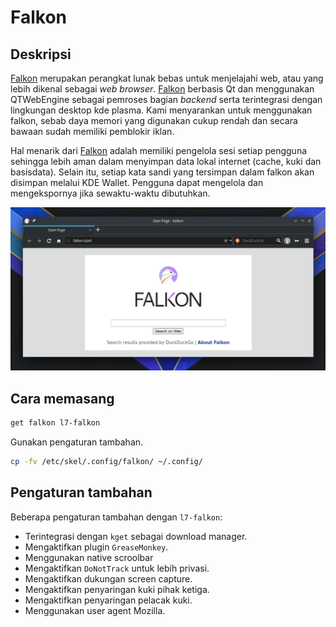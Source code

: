 # Falkon

## Deskripsi

[Falkon] merupakan perangkat lunak bebas untuk menjelajahi web, atau yang lebih dikenal sebagai _web browser_. [Falkon] berbasis Qt dan menggunakan QTWebEngine sebagai pemroses bagian _backend_ serta terintegrasi dengan lingkungan desktop kde plasma. Kami menyarankan untuk menggunakan falkon, sebab daya memori yang digunakan cukup rendah dan secara bawaan sudah memiliki pemblokir iklan.

Hal menarik dari [Falkon] adalah memiliki pengelola sesi setiap pengguna sehingga lebih aman dalam menyimpan data lokal internet (cache, kuki dan basisdata). Selain itu, setiap kata sandi yang tersimpan dalam falkon akan disimpan melalui KDE Wallet. Pengguna dapat mengelola dan mengekspornya jika sewaktu-waktu dibutuhkan.

![Falkon Browser LangitKetujuh OS](../../media/image/falkon-langitketujuh-id.webp)

## Cara memasang

```sh
get falkon l7-falkon
```

Gunakan pengaturan tambahan.

```sh
cp -fv /etc/skel/.config/falkon/ ~/.config/
```

## Pengaturan tambahan

Beberapa pengaturan tambahan dengan `l7-falkon`:

- Terintegrasi dengan `kget` sebagai download manager.
- Mengaktifkan plugin `GreaseMonkey`.
- Menggunakan native scroolbar
- Mengaktifkan `DoNotTrack` untuk lebih privasi.
- Mengaktifkan dukungan screen capture.
- Mengaktifkan penyaringan kuki pihak ketiga.
- Mengaktifkan penyaringan pelacak kuki.
- Menggunakan user agent Mozilla.

[Falkon]:https://falkon.org/
